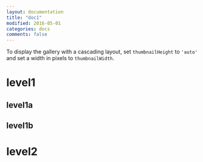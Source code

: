 ```yaml
---
layout: documentation
title: "doc1"
modified: 2016-05-01
categories: docs
comments: false
---
```


To display the gallery with a cascading layout, set ```thumbnailHeight``` to ```'auto'``` and set a width in pixels to ```thumbnailWidth```.

# level1

## level1a
## level1b

# level2
